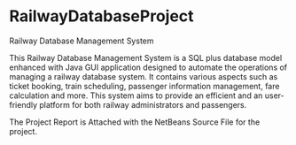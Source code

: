 # RailwayDatabaseProject
Railway Database Management System

This Railway Database Management System is a SQL plus database model enhanced with Java GUI
application designed to automate the operations of managing a railway database system. It contains
various aspects such as ticket booking, train scheduling, passenger information management, fare
calculation and more. This system aims to provide an efficient and an user-friendly platform for both
railway administrators and passengers.

The Project Report is Attached with the NetBeans Source File for the project.
